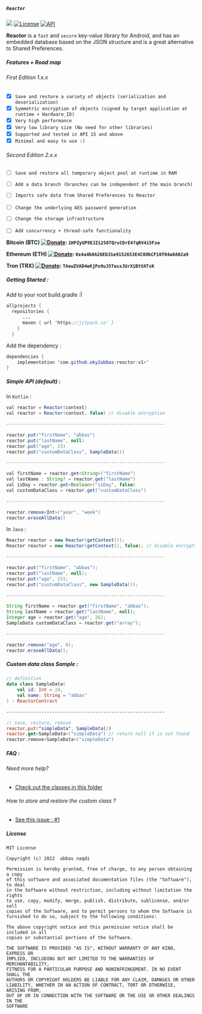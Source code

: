 ##### `Reactor`

[![](https://jitpack.io/v/oky2abbas/reactor.svg)](https://jitpack.io/#dfmAbbas/reactor)
[![License](http://img.shields.io/badge/license-MIT-green.svg?style=flat)](https://github.com/oky2abbas/reactor)
[![API](https://img.shields.io/badge/API-15%2B-blue.svg?style=flat)](https://github.com/oky2abbas/reactor)

**Reactor** is a `fast` and `secure` key-value library for Android, and has an embedded database based on the JSON structure and is a great alternative to Shared Preferences.

##### Features + Road map

###### First Edition 1.x.x

- [x] `Save and restore a variety of objects (serialization and deserialization)`
- [x] `Symmetric encryption of objects (signed by target application at runtime + Hardware_ID)`
- [x] `Very high performance‍`
- [x] `Very low library size (No need for other libraries)`
- [x] `Supported and tested in API 15 and above`
- [x] `Minimal and easy to use :)`

###### Second Edition 2.x.x

- [ ] `Save and restore all temporary object pool at runtime in RAM`
- [ ] `Add a data branch (branches can be independent of the main branch) `
- [ ] `Imports safe data from Shared Preferences to Reactor`
- [ ] ‍‍`Change the underlying AES password generation`
- [ ] `Change the storage infrastructure`
- [ ] ‍‍‍`Add concurrency + thread-safe functionality`



**Bitcoin (BTC) [![Donate](https://img.shields.io/badge/Donate-green)](https://idpay.ir/oky2abbas): `1HPZyUP9EJZi2S87QrvCDrE47qRV4i5Fze`**

**Ethereum (ETH) [![Donate](https://img.shields.io/badge/Donate-green)](https://idpay.ir/oky2abbas): `0x4a4b0A26Eb31e9152653E4C08bCF10f04a0A02a9`**

**Tron (TRX) [![Donate](https://img.shields.io/badge/Donate-green)](https://idpay.ir/oky2abbas): `TAewZVAD4eKjPo9uJ5TesxJUrXiBtVATsK`**






##### Getting Started :

Add to your root build.gradle :Ï

```java
allprojects {
  repositories {
      ...
      maven { url 'https://jitpack.io' }
    }
  }
```

Add the dependency :

```java
dependencies {
    implementation 'com.github.oky2abbas:reactor:v1+'
}
```

##### Simple API (default) :

In `Kotlin` :

```java
val reactor = Reactor(context)
val reactor = Reactor(context, false) // disable encryption

-----------------------------------------------------------

reactor.put("firstName", "abbas")
reactor.put("lastName", null)
reactor.put("age", 23)
reactor.put("customDataClass", SampleData())

-----------------------------------------------------------

val firstName = reactor.get<String>("firstName")
val lastName : String? = reactor.get("lastName")
val isDay = reactor.get<Boolean>("isDay", false)
val customDataClass = reactor.get("customDataClass")

-----------------------------------------------------------

reactor.remove<Int>("year", "week")
reactor.eraseAllData()
```

In `Java` :

```java
Reactor reactor = new Reactor(getContext());
Reactor reactor = new Reactor(getContext(), false); // disable encryption

-----------------------------------------------------------

reactor.put("firstName", "abbas");
reactor.put("lastName", null);
reactor.put("age", 23);
reactor.put("customDataClass", new SampleData());

-----------------------------------------------------------

String firstName = reactor.get("firstName", "abbas");
String lastName = reactor.get("lastName", null);
Integer age = reactor.get("age", 26);
SampleData customDataClass = reactor.get("array");

-----------------------------------------------------------

reactor.remove("age", 0);
reactor.eraseAllData();
```

##### Custom data class Sample :

```Kotlin
// definition
data class SampleData(
    val id: Int = 24,
    val name: String = "abbas"
) : ReactorContract

-----------------------------------------------------------

// save, restore, remove
reactor.put("simpleData", SampleData())
reactor.get<SampleData>("simpleData") // return null if is not found
reactor.remove<SampleData>("simpleData")
```

##### FAQ :

###### Need more help?

- [Check out the classes in this folder](sample/src/main/java/com/oky2abbas/sample)

###### How to store and restore the custom class ?

- [See this issue : #1](https://github.com/oky2abbas/reactor/issues/1)

##### License

```
MIT License

Copyright (c) 2022  abbas naqdi

Permission is hereby granted, free of charge, to any person obtaining a copy
of this software and associated documentation files (the "Software"), to deal
in the Software without restriction, including without limitation the rights
to use, copy, modify, merge, publish, distribute, sublicense, and/or sell
copies of the Software, and to permit persons to whom the Software is
furnished to do so, subject to the following conditions:

The above copyright notice and this permission notice shall be included in all
copies or substantial portions of the Software.

THE SOFTWARE IS PROVIDED "AS IS", WITHOUT WARRANTY OF ANY KIND, EXPRESS OR
IMPLIED, INCLUDING BUT NOT LIMITED TO THE WARRANTIES OF MERCHANTABILITY,
FITNESS FOR A PARTICULAR PURPOSE AND NONINFRINGEMENT. IN NO EVENT SHALL THE
AUTHORS OR COPYRIGHT HOLDERS BE LIABLE FOR ANY CLAIM, DAMAGES OR OTHER
LIABILITY, WHETHER IN AN ACTION OF CONTRACT, TORT OR OTHERWISE, ARISING FROM,
OUT OF OR IN CONNECTION WITH THE SOFTWARE OR THE USE OR OTHER DEALINGS IN THE
SOFTWARE
```
